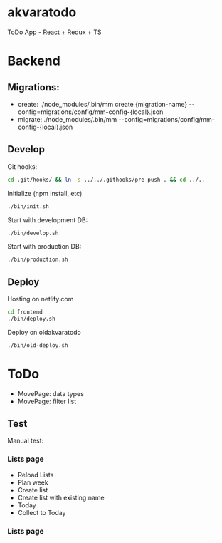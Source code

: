 # akvaratodo

ToDo App - React + Redux + TS

# Backend
## Migrations:
* create:  ./node_modules/.bin/mm create {migration-name} --config=migrations/config/mm-config-{local}.json
* migrate: ./node_modules/.bin/mm --config=migrations/config/mm-config-{local}.json

## Develop
Git hooks:
```bash
cd .git/hooks/ && ln -s ../../.githooks/pre-push . && cd ../..
```

Initialize (npm install, etc)
```bash
./bin/init.sh
```
Start with development DB:
```bash
./bin/develop.sh
```
Start with production DB:
```bash
./bin/production.sh
```

## Deploy
Hosting on netlify.com
```bash
cd frontend
./bin/deploy.sh
```
Deploy on oldakvaratodo
```sh
./bin/old-deploy.sh
```

# ToDo
- MovePage: data types
- MovePage: filter list
## Test
Manual test:
### Lists page
- Reload Lists
- Plan week
- Create list
- Create list with existing name
- Today
- Collect to Today
### Lists page
